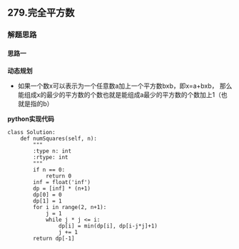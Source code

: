 ## 279.完全平方数

### 解题思路
#### 思路一
**动态规划**
- 如果一个数x可以表示为一个任意数a加上一个平方数bxb，即x=a+bxb， 那么能组成x的最少的平方数的个数也就是能组成a最少的平方数的个数加上1（也就是指的b）

**python实现代码**
```
class Solution:
    def numSquares(self, n):
        """
        :type n: int
        :rtype: int
        """
        if n == 0:
            return 0
        inf = float('inf')
        dp = [inf] * (n+1)
        dp[0] = 0
        dp[1] = 1
        for i in range(2, n+1):
            j = 1
            while j * j <= i:
                dp[i] = min(dp[i], dp[i-j*j]+1)
                j += 1
        return dp[-1]

```

